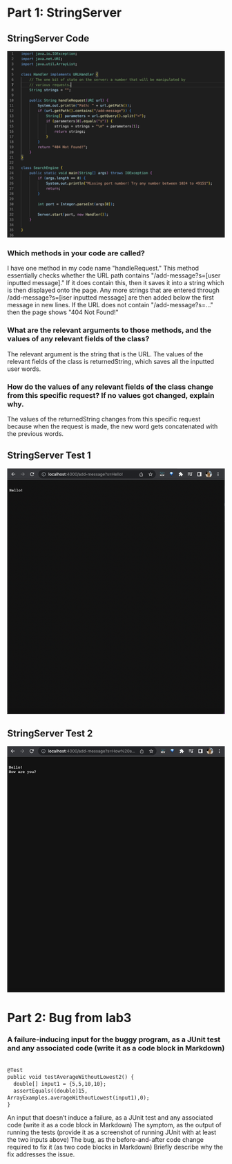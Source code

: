 # Part 1: StringServer



## StringServer Code

![image](assets/StringServer-Code.png)

### Which methods in your code are called?

I have one method in my code name "handleRequest." This method essentially checks whether the URL path contains "/add-message?s=[user inputted message]." If it does contain this, then it saves it into a string which is then displayed onto the page. Any more strings that are entered through /add-message?s=[iser inputted message] are then added below the first message in new lines. If the URL does not contain "/add-message?s=..." then the page shows "404 Not Found!"

### What are the relevant arguments to those methods, and the values of any relevant fields of the class?

The relevant argument is the string that is the URL. The values of the relevant fields of the class is returnedString, which saves all the inputted user words.

### How do the values of any relevant fields of the class change from this specific request? If no values got changed, explain why.

The values of the returnedString changes from this specific request because when the request is made, the new word gets concatenated with the previous words. 

## StringServer Test 1

![image](assets/test1.png)



## StringServer Test 2

![image](assets/test2.png)



# Part 2: Bug from lab3

### A failure-inducing input for the buggy program, as a JUnit test and any associated code (write it as a code block in Markdown)

```

@Test
public void testAverageWithoutLowest2() {
  double[] input1 = {5,5,10,10};
  assertEquals((double)15, ArrayExamples.averageWithoutLowest(input1),0);
}

```

An input that doesn’t induce a failure, as a JUnit test and any associated code (write it as a code block in Markdown)
The symptom, as the output of running the tests (provide it as a screenshot of running JUnit with at least the two inputs above)
The bug, as the before-and-after code change required to fix it (as two code blocks in Markdown)
Briefly describe why the fix addresses the issue.


